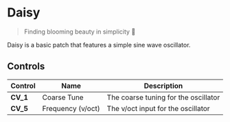# Daisy

> Finding blooming beauty in simplicity 🌼

Daisy is a basic patch that features a simple sine wave oscillator.

## Controls

| Control  | Name              | Description                          |
|----------|-------------------|--------------------------------------|
| **CV_1** | Coarse Tune       | The coarse tuning for the oscillator |
| **CV_5** | Frequency (v/oct) | The v/oct input for the oscillator   |
